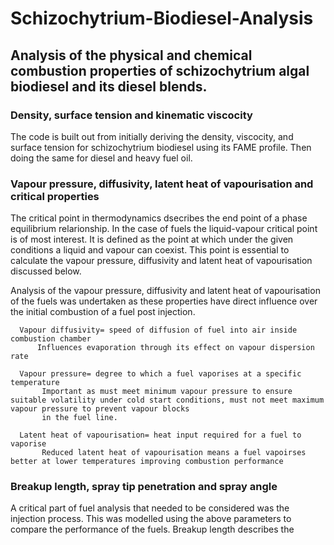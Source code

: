 # Schizochytrium-Biodiesel-Analysis
## Analysis of the physical and chemical combustion properties of schizochytrium algal biodiesel and its diesel blends. 

### Density, surface tension and kinematic viscocity
The code is built out from initially deriving the density, viscocity, and surface tension for schizochytrium biodiesel using its FAME profile. Then doing the same for diesel and heavy fuel oil. 


### Vapour pressure, diffusivity, latent heat of vapourisation and critical properties 
The critical point in thermodynamics dsecribes the end point of a phase equilibrium relarionship. In the case of fuels the liquid-vapour critical point is of most interest. It is defined as the point at which under the given conditions a liquid and vapour can coexist. This point is essential to calculate the vapour pressure, diffusivity and latent heat of vapourisation discussed below. 

Analysis of the vapour pressure, diffusivity and latent heat of vapourisation of the fuels was undertaken as these properties have direct influence over the initial combustion of a fuel post injection. 

      Vapour diffusivity= speed of diffusion of fuel into air inside combustion chamber
          Influences evaporation through its effect on vapour dispersion rate
      
      Vapour pressure= degree to which a fuel vaporises at a specific temperature
           Important as must meet minimum vapour pressure to ensure suitable volatility under cold start conditions, must not meet maximum vapour pressure to prevent vapour blocks 
           in the fuel line. 
           
      Latent heat of vapourisation= heat input required for a fuel to vaporise
           Reduced latent heat of vapourisation means a fuel vapoirses better at lower temperatures improving combustion performance
           
### Breakup length, spray tip penetration and spray angle
A critical part of fuel analysis that needed to be considered was the injection process. This was modelled using the above parameters to compare the performance of the fuels. Breakup length describes the 
